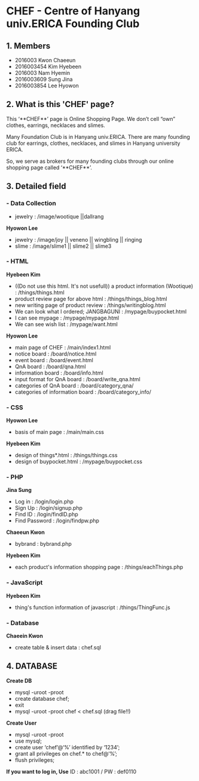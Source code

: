 # CHEF - Centre of Hanyang univ.ERICA Founding Club

## 1. Members
+ 2016003 Kwon Chaeeun
+ 2016003454 Kim Hyebeen
+ 2016003 Nam Hyemin
+ 2016003609 Sung Jina
+ 2016003854 Lee Hyowon

## 2. What is this 'CHEF' page?
<p> This ‘**CHEF**’ page is Online Shopping Page.
We don’t cell “own” clothes, earrings, necklaces and slimes.</p>
<p> Many Foundation Club is in Hanyang univ.ERICA.
There are many founding club for earrings, clothes, necklaces, and slimes in Hanyang university ERICA.</p>
<p> So, we serve as brokers for many founding clubs through our online shopping page called ‘**CHEF**’.</p>

## 3. Detailed field

### - Data Collection
  * jewelry : /image/wootique ||dallrang

**Hyowon Lee**
  * jewelry : /image/joy || veneno || wingbling || ringing
  * slime : /image/slime1 || slime2 || slime3 

### - HTML
**Hyebeen Kim**
  * ((Do not use this html. It's not usefull)) a product information (Wootique) : /things/things.html
  * product review page for above html : /things/things_blog.html
  * new writing page of product review : /things/writingblog.html
  * We can look what I ordered; JANGBAGUNI : /mypage/buypocket.html
  * I can see mypage : /mypage/mypage.html
  * We can see wish list : /mypage/want.html

**Hyowon Lee**
  * main page of CHEF : /main/index1.html
  * notice board : /board/notice.html
  * event board : /board/event.html
  * QnA board : /board/qna.html
  * information board : /board/info.html
  * input format for QnA board : /board/write_qna.html
  * categories of QnA board : /board/category_qna/
  * categories of information board : /board/category_info/

### - CSS
**Hyowon Lee**
  * basis of main page : /main/main.css

**Hyebeen Kim**
  * design of things*.html : /things/things.css
  * design of buypocket.html : /mypage/buypocket.css

### - PHP
**Jina Sung**
  * Log in : /login/login.php
  * Sign Up : /login/signup.php
  * Find ID : /login/findID.php
  * Find Password : /login/findpw.php

**Chaeeun Kwon**
  * bybrand : bybrand.php

**Hyebeen Kim**
  * each product's information shopping page : /things/eachThings.php

### - JavaScript
**Hyebeen Kim**
  * thing's function information of javascript : /things/ThingFunc.js

### - Database
**Chaeein Kwon**
  * create table & insert data : chef.sql

## 4. DATABASE
**Create DB**
  * mysql -uroot -proot 
  * create database chef;
  * exit
  * mysql -uroot -proot  chef < chef.sql (drag file!!)

**Create User**
  * mysql -uroot -proot
  * use mysql;
  * create user ‘chef’@‘%’ identified by ‘1234’;
  * grant all privileges on chef.* to chef@‘%’;
  * flush privileges;

**If you want to log in, Use**
ID : abc1001 / PW : def0110
<!-- # 제목
## 소제목
**A**
* a
* a
----------
B
* b
* b -->

